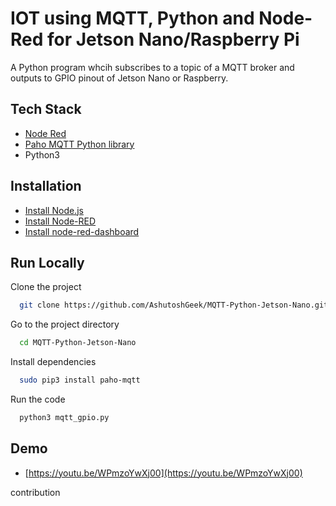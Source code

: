 
# IOT using MQTT, Python and Node-Red for Jetson Nano/Raspberry Pi

A Python program whcih subscribes to a topic of a MQTT broker and outputs to GPIO  pinout of Jetson Nano or Raspberry.

## Tech Stack
- [Node Red](https://nodered.org/)
- [Paho MQTT Python library](https://github.com/eclipse/paho.mqtt.python)
- Python3

## Installation

- [Install Node.js](https://nodejs.org/en/download/package-manager)
- [Install Node-RED](https://nodered.org/docs/getting-started/local)
- [Install node-red-dashboard](https://flows.nodered.org/node/node-red-dashboard)

## Run Locally

Clone the project

```bash
  git clone https://github.com/AshutoshGeek/MQTT-Python-Jetson-Nano.git
```

Go to the project directory

```bash
  cd MQTT-Python-Jetson-Nano
```

Install dependencies

```bash
  sudo pip3 install paho-mqtt
```

Run the code

```bash
  python3 mqtt_gpio.py
```

## Demo
- [https://youtu.be/WPmzoYwXj00](https://youtu.be/WPmzoYwXj00)

contribution